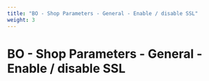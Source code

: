 ```yaml
---
title: "BO - Shop Parameters - General - Enable / disable SSL"
weight: 3
---
```


# BO - Shop Parameters - General - Enable / disable SSL
